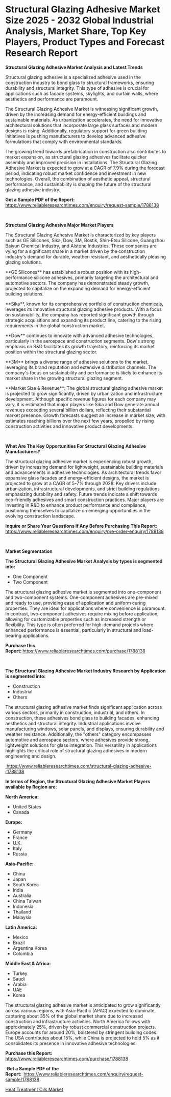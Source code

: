 <p><h1>Structural Glazing Adhesive Market Size 2025 - 2032 Global Industrial Analysis, Market Share, Top Key Players, Product Types and Forecast Research Report</h1></p><p><strong>Structural Glazing Adhesive Market Analysis and Latest Trends</strong></p>
<p><p>Structural glazing adhesive is a specialized adhesive used in the construction industry to bond glass to structural frameworks, ensuring durability and structural integrity. This type of adhesive is crucial for applications such as facade systems, skylights, and curtain walls, where aesthetics and performance are paramount.</p><p>The Structural Glazing Adhesive Market is witnessing significant growth, driven by the increasing demand for energy-efficient buildings and sustainable materials. As urbanization accelerates, the need for innovative architectural solutions that incorporate large glass surfaces and modern designs is rising. Additionally, regulatory support for green building initiatives is pushing manufacturers to develop advanced adhesive formulations that comply with environmental standards.</p><p>The growing trend towards prefabrication in construction also contributes to market expansion, as structural glazing adhesives facilitate quicker assembly and improved precision in installations. The Structural Glazing Adhesive Market is expected to grow at a CAGR of 7.9% during the forecast period, indicating robust market confidence and investment in new technologies. Overall, the combination of aesthetic appeal, structural performance, and sustainability is shaping the future of the structural glazing adhesive industry.</p></p>
<p><strong>Get a Sample PDF of the Report:&nbsp;</strong> <a href="https://www.reliableresearchtimes.com/enquiry/request-sample/1788138?utm_campaign=2720&utm_medium=2&utm_source=Github&utm_content=ia&utm_term=02042025&utm_id=structural-glazing-adhesive">https://www.reliableresearchtimes.com/enquiry/request-sample/1788138</a></p>
<p>&nbsp;</p>
<p><strong>Structural Glazing Adhesive Major Market Players</strong></p>
<p><p>The Structural Glazing Adhesive Market is characterized by key players such as GE Silicones, Sika, Dow, 3M, Bostik, Shin-Etsu Silicone, Guangzhou Baiyun Chemical Industry, and Alstone Industries. These companies are vying for a significant share in a market driven by the construction industry's demand for durable, weather-resistant, and aesthetically pleasing glazing solutions.</p><p>**GE Silicones** has established a robust position with its high-performance silicone adhesives, primarily targeting the architectural and automotive sectors. The company has demonstrated steady growth, projected to capitalize on the expanding demand for energy-efficient building solutions.</p><p>**Sika**, known for its comprehensive portfolio of construction chemicals, leverages its innovative structural glazing adhesive products. With a focus on sustainability, the company has reported significant growth through strategic acquisitions and expanding its product line, catering to the rising requirements in the global construction market.</p><p>**Dow** continues to innovate with advanced adhesive technologies, particularly in the aerospace and construction segments. Dow's strong emphasis on R&D facilitates its growth trajectory, reinforcing its market position within the structural glazing sector.</p><p>**3M** brings a diverse range of adhesive solutions to the market, leveraging its brand reputation and extensive distribution channels. The company's focus on sustainability and performance is likely to enhance its market share in the growing structural glazing segment.</p><p>**Market Size & Revenue**: The global structural glazing adhesive market is projected to grow significantly, driven by urbanization and infrastructure development. Although specific revenue figures for each company may vary, it is estimated that major players like Sika and Dow generate annual revenues exceeding several billion dollars, reflecting their substantial market presence. Growth forecasts suggest an increase in market size, with estimates reaching billions over the next few years, propelled by rising construction activities and innovative product developments.</p></p>
<p>&nbsp;</p>
<p><strong>What Are The Key Opportunities For Structural Glazing Adhesive Manufacturers?</strong></p>
<p><p>The structural glazing adhesive market is experiencing robust growth, driven by increasing demand for lightweight, sustainable building materials and advancements in adhesive technologies. As architectural trends favor expansive glass facades and energy-efficient designs, the market is projected to grow at a CAGR of 5-7% through 2028. Key drivers include urbanization, infrastructural developments, and strict building regulations emphasizing durability and safety. Future trends indicate a shift towards eco-friendly adhesives and smart construction practices. Major players are investing in R&D to enhance product performance and compliance, positioning themselves to capitalize on emerging opportunities in the evolving construction landscape.</p></p>
<p><strong>Inquire or Share Your Questions If Any Before Purchasing This Report:</strong> <a href="https://www.reliableresearchtimes.com/enquiry/pre-order-enquiry/1788138?utm_campaign=2720&utm_medium=2&utm_source=Github&utm_content=ia&utm_term=02042025&utm_id=structural-glazing-adhesive">https://www.reliableresearchtimes.com/enquiry/pre-order-enquiry/1788138</a></p>
<p>&nbsp;</p>
<p><strong>Market Segmentation</strong></p>
<p><strong>The Structural Glazing Adhesive Market Analysis by types is segmented into:</strong></p>
<p><ul><li>One Component</li><li>Two Component</li></ul></p>
<p><p>The structural glazing adhesive market is segmented into one-component and two-component systems. One-component adhesives are pre-mixed and ready to use, providing ease of application and uniform curing properties. They are ideal for applications where convenience is paramount. In contrast, two-component adhesives require mixing before application, allowing for customizable properties such as increased strength or flexibility. This type is often preferred for high-demand projects where enhanced performance is essential, particularly in structural and load-bearing applications.</p></p>
<p><strong>Purchase this Report:&nbsp;</strong><a href="https://www.reliableresearchtimes.com/purchase/1788138?utm_campaign=2720&utm_medium=2&utm_source=Github&utm_content=ia&utm_term=02042025&utm_id=structural-glazing-adhesive">https://www.reliableresearchtimes.com/purchase/1788138</a></p>
<p>&nbsp;</p>
<p><strong>The Structural Glazing Adhesive Market Industry Research by Application is segmented into:</strong></p>
<p><ul><li>Construction</li><li>Industrial</li><li>Others</li></ul></p>
<p><p>The structural glazing adhesive market finds significant application across various sectors, primarily in construction, industrial, and others. In construction, these adhesives bond glass to building facades, enhancing aesthetics and structural integrity. Industrial applications involve manufacturing windows, solar panels, and displays, ensuring durability and weather resistance. Additionally, the "others" category encompasses automotive and aerospace sectors, where adhesives provide strong, lightweight solutions for glass integration. This versatility in applications highlights the critical role of structural glazing adhesives in modern engineering and design.</p></p>
<p><a href="https://www.reliableresearchtimes.com/structural-glazing-adhesive-r1788138?utm_campaign=2720&utm_medium=2&utm_source=Github&utm_content=ia&utm_term=02042025&utm_id=structural-glazing-adhesive">&nbsp;https://www.reliableresearchtimes.com/structural-glazing-adhesive-r1788138</a></p>
<p><strong>In terms of Region, the Structural Glazing Adhesive Market Players available by Region are:</strong></p>
<p>
    <p> <strong> North America: </strong>
        <ul>
            <li>United States</li>
            <li>Canada</li>
        </ul>
        </p> 
    <p> <strong> Europe: </strong>
        <ul>
            <li>Germany</li>
            <li>France</li>
            <li>U.K.</li>
            <li>Italy</li>
            <li>Russia</li>
        </ul>
        </p> 
    <p> <strong> Asia-Pacific: </strong>
        <ul>
            <li>China</li>
            <li>Japan</li>
            <li>South Korea</li>
            <li>India</li>
            <li>Australia</li>
            <li>China Taiwan</li>
            <li>Indonesia</li>
            <li>Thailand</li>
            <li>Malaysia</li>
        </ul>
        </p> 
    <p> <strong> Latin America: </strong>
        <ul>
            <li>Mexico</li>
            <li>Brazil</li>
            <li>Argentina Korea</li>
            <li>Colombia</li>
        </ul>
        </p> 
    <p> <strong> Middle East & Africa: </strong>
        <ul>
            <li>Turkey</li>
            <li>Saudi</li>
            <li>Arabia</li>
            <li>UAE</li>
            <li>Korea</li>
        </ul>
    </p>
    </p>
<p><p>The structural glazing adhesive market is anticipated to grow significantly across various regions, with Asia-Pacific (APAC) expected to dominate, capturing about 35% of the global market share due to increased construction and infrastructure activities. North America follows with approximately 25%, driven by robust commercial construction projects. Europe accounts for around 20%, bolstered by stringent building codes. The USA contributes about 15%, while China is projected to hold 5% as it consolidates its presence in innovative adhesive technologies.</p></p>
<p><strong>Purchase this Report: </strong><a href="https://www.reliableresearchtimes.com/purchase/1788138?utm_campaign=2720&utm_medium=2&utm_source=Github&utm_content=ia&utm_term=02042025&utm_id=structural-glazing-adhesive">https://www.reliableresearchtimes.com/purchase/1788138</a></p>
<p>&nbsp;<strong>Get a Sample PDF of the Report:&nbsp;&nbsp;</strong><a href="https://www.reliableresearchtimes.com/enquiry/request-sample/1788138?utm_campaign=2720&utm_medium=2&utm_source=Github&utm_content=ia&utm_term=02042025&utm_id=structural-glazing-adhesive">https://www.reliableresearchtimes.com/enquiry/request-sample/1788138</a></p>
<p><strong></strong></p>
<p><p><a href="https://github.com/ccreola81/Market-Research-Report-List-1/blob/main/heat-treatment-oils-market.md?utm_campaign=2720&utm_medium=2&utm_source=Github&utm_content=ia&utm_term=02042025&utm_id=structural-glazing-adhesive">Heat Treatment Oils Market</a></p></p>